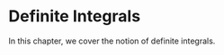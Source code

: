 # Definite Integrals

In this chapter, we cover the notion of definite integrals.

```{tableofcontents}
```